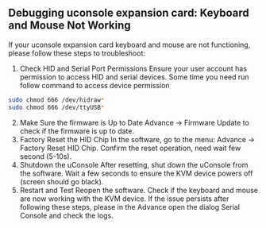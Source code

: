 ## Debugging uconsole expansion card: Keyboard and Mouse Not Working
If your uconsole expansion card keyboard and mouse are not functioning, please follow these steps to troubleshoot:

1. Check HID and Serial Port Permissions
Ensure your user account has permission to access HID and serial devices.
Some time you need run follow command to access device permission
```bash
sudo chmod 666 /dev/hidraw*
sudo chmod 666 /dev/ttyUSB*
```
2. Make Sure the firmware is Up to Date
Advance -> Firmware Update to check if the firmware is up to date.
3. Factory Reset the HID Chip
In the software, go to the menu: Advance → Factory Reset HID Chip.
Confirm the reset operation, need wait few second (5-10s).
4. Shutdown the uConsole
After resetting, shut down the uConsole from the software.
Wait a few seconds to ensure the KVM device powers off (screen should go black).
5. Restart and Test
Reopen the software.
Check if the keyboard and mouse are now working with the KVM device.
If the issue persists after following these steps, please in the Advance open the dialog Serial Console and check the logs.
